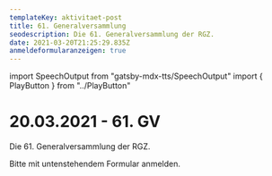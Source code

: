 ```yaml
---
templateKey: aktivitaet-post
title: 61. Generalversammlung
seodescription: Die 61. Generalversammlung der RGZ.
date: 2021-03-20T21:25:29.835Z
anmeldeformularanzeigen: true
---
```

import SpeechOutput from "gatsby-mdx-tts/SpeechOutput"
import { PlayButton } from "../PlayButton"

<SpeechOutput id="aktivitaet-gv-61" customPlayButton={PlayButton}>

# 20.03.2021 - 61. GV

Die 61. Generalversammlung der RGZ.

Bitte mit untenstehendem Formular anmelden.

</SpeechOutput>